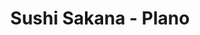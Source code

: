 ---
layout: place
title: "Sushi Sakana - Plano"
permalink: /texas/plano/sushi-sakana-plano.html
stateAbbr: TX
stateName: Texas
cityName: Plano
place_id: ChIJ1xODt2YYTIYRaFRvjiHv_cE
photos:
  - name: >-
      places/ChIJ1xODt2YYTIYRaFRvjiHv_cE/photos/AeeoHcJb4l5xu7okZAcoN6cEpYUIz74PE6JIuzSBwUPkcu4o3TV3XVSrUXp2FGPpsZj0wqc5oP17oUAIzxHFgFJ8KJiuSKtyL6Ylo9ss3NaFfEfdDCWp5fApELPkiqmnPEFVhvTvFhT3InEekSVjrJtJQcW4ZM0hsd71fo4kwRPf30k45mcCIqSAd0kotahiTUR0kQzbyzTDiBqWWsg17SRBytlMJbusC05Je9BVg8cVRB_65QRb6X7JOmUVMU9_M_42qPSihqPldMpqCvrWtYvXZkujt8AVhzThGL6jaYQo2D2bvA
    widthPx: 4032
    heightPx: 3024
    authorAttributions:
      - displayName: Sushi Sakana - Plano
        uri: https://maps.google.com/maps/contrib/105361488304189208419
        photoUri: >-
          https://lh3.googleusercontent.com/a-/ALV-UjW-Q22YDJw6Lh2yaQ3KOILyucatC0ugb6EPnBdxh_2T6SqFG0E=s100-p-k-no-mo
    flagContentUri: >-
      https://www.google.com/local/imagery/report/?cb_client=maps_api_places.places_api&image_key=!1e10!2sAF1QipP0rZNu9T46QzsEq9KeuZoLiONBqXC2Jq1XPGlu&hl=en-US
    googleMapsUri: >-
      https://www.google.com/maps/place//data=!3m4!1e2!3m2!1sAF1QipP0rZNu9T46QzsEq9KeuZoLiONBqXC2Jq1XPGlu!2e10!4m2!3m1!1s0x864c1866b78313d7:0xc1fdef218e6f5468
  - name: >-
      places/ChIJ1xODt2YYTIYRaFRvjiHv_cE/photos/AeeoHcJuGHaaUoyinf_1P5BiZUi-6AjDVAeoHIne6jYTT7I0KhT0Q52o21nDdMPKYWh2b5lBEhoaG88atnz8NrmFuS_5H2a1k1iZSgFWXV0h9QSHspt4RhutesmfyQ2oivPRlAhNg737-4WmUm8wPI6i0l7sVx1CCMMeVUcQVglHN2cr-lKoEL7F1zWF0Ei8PgnlURg1PKoRgYM5gAXFq_746LFyQUGfK3C6t_-ILouUxkB3dtt4IrLpOVhMYWBqvC6igEOF86wO5nEB5BxWyy6IybWk1MAIAssyT_SeZ4Xx8Jm5KiwrlmkLcnPkRgfgF7RCBqHbH5-tvo6nfTs9IOFxegVjM0sFVNq16rUC_UXXjv7REXXUecAClqWmSJ76YIPGER-z0s6jG2dsces7_DOPxqiQE4tskt9seGVNCI0LIATB-OXH
    widthPx: 4800
    heightPx: 3600
    authorAttributions:
      - displayName: Cammy S
        uri: https://maps.google.com/maps/contrib/101462883022424607577
        photoUri: >-
          https://lh3.googleusercontent.com/a-/ALV-UjX6bNRwxEjrFplRbxhlqpRfWGdbAg3TovHopyB6SQAwaHwVzm99UQ=s100-p-k-no-mo
    flagContentUri: >-
      https://www.google.com/local/imagery/report/?cb_client=maps_api_places.places_api&image_key=!1e10!2sCIHM0ogKEICAgMCIv8qSnAE&hl=en-US
    googleMapsUri: >-
      https://www.google.com/maps/place//data=!3m4!1e2!3m2!1sCIHM0ogKEICAgMCIv8qSnAE!2e10!4m2!3m1!1s0x864c1866b78313d7:0xc1fdef218e6f5468
  - name: >-
      places/ChIJ1xODt2YYTIYRaFRvjiHv_cE/photos/AeeoHcIMEBr9VCkRa9a__yAKB517PUJJ1aoiPvYanhNpyDrXQ8LIJuOpCpHMFoZk60Dq_rXpZXbCXsTV0otkcVYQNJdw9arFNRRCGEDIBaRUDnfvTqE4xPxqUg6vdymQfdbcFaWc_op2h5NXZ9Zc-JB5K_VMrm0F88A8vhll8XS9iCY6ni5z7wwp67Uu0psArZi9zp0F9sl7GglNFo46AZ6Cg6cQhKQ3neL5-0eqo3e5cD2z3RXbLXM_xdBCZ2gel0IhrnEk3eV3yxc4JFP6dKJpQpPYvSnIE4eVPFf3jviWD9kmpQ
    widthPx: 3264
    heightPx: 2448
    authorAttributions:
      - displayName: Sushi Sakana - Plano
        uri: https://maps.google.com/maps/contrib/105361488304189208419
        photoUri: >-
          https://lh3.googleusercontent.com/a-/ALV-UjW-Q22YDJw6Lh2yaQ3KOILyucatC0ugb6EPnBdxh_2T6SqFG0E=s100-p-k-no-mo
    flagContentUri: >-
      https://www.google.com/local/imagery/report/?cb_client=maps_api_places.places_api&image_key=!1e10!2sAF1QipOQlfYKEbSQEtfzSZR4YKMb4EZXHSgr_ArHv3N1&hl=en-US
    googleMapsUri: >-
      https://www.google.com/maps/place//data=!3m4!1e2!3m2!1sAF1QipOQlfYKEbSQEtfzSZR4YKMb4EZXHSgr_ArHv3N1!2e10!4m2!3m1!1s0x864c1866b78313d7:0xc1fdef218e6f5468
  - name: >-
      places/ChIJ1xODt2YYTIYRaFRvjiHv_cE/photos/AeeoHcI_6RJCqLm7wtDVybfGhfXX5-ymlu1IFefDPjpLQd-WZxzsgYXles588QbA11gfapdlFhGWVcmkyNXpmF1jMARjH0j64HSIXYekcj8D2bjiI13-kQCbjKsjbQCuNMUBtmA9a0x8bl4RaXlrZc-BkEZSFsOn7tgkuI9YFKbeZ1YCFJfWHwg6JfGrAoYWmRA3lNh6inEOxnmlSnnhElbOBUu4kcw9tHg7qiTtBKI6kcInbxlzJkmiaDtqDNZSQV5lje74OZcVmzKXcyoqfy1VWBKCDsDCpujVPFCwpO29HaNQjw
    widthPx: 620
    heightPx: 285
    authorAttributions:
      - displayName: Sushi Sakana - Plano
        uri: https://maps.google.com/maps/contrib/105361488304189208419
        photoUri: >-
          https://lh3.googleusercontent.com/a-/ALV-UjW-Q22YDJw6Lh2yaQ3KOILyucatC0ugb6EPnBdxh_2T6SqFG0E=s100-p-k-no-mo
    flagContentUri: >-
      https://www.google.com/local/imagery/report/?cb_client=maps_api_places.places_api&image_key=!1e10!2sAF1QipO5CTM4Lu8gIlvMZQftyvISFhDMJd2B7vvbbh2M&hl=en-US
    googleMapsUri: >-
      https://www.google.com/maps/place//data=!3m4!1e2!3m2!1sAF1QipO5CTM4Lu8gIlvMZQftyvISFhDMJd2B7vvbbh2M!2e10!4m2!3m1!1s0x864c1866b78313d7:0xc1fdef218e6f5468
  - name: >-
      places/ChIJ1xODt2YYTIYRaFRvjiHv_cE/photos/AeeoHcJ50WehF8LIcuaibLJK3QC-60IqunEGULeJbrVUqapri9NABwK3AUoEvlwtcmP6mQ3s_B_RDiziAdoMXi31WtDTAS78zsDlQZWL-__kT97TYqHLQME1Ped8ibwv5nzULPRtgipNI5xRKnE_n_71SS3NVE37y4_t56b7FRjSVKvxGLhcg1gWmAdw9ECJEGEoS64W6dmiWRRfgpZSuZStE3TKsb86ONsK8Rw2RAawk-QWjZMbTKa0cTUjcHu_c_uTPfSdGtTkcKFBRc7R1DQCRxq1wV7xlwUGIJNzCxlOaQ4LZoXUXb7whhdRY1hdJZbclagjR2o9cTWphr7xD1yg3zcLPhoDmP7Zari6XN1wvkSFjBv6j22LA4mpy1dE09zWMpMeW88cZeWXMhE-z3VdVK-_zE6MhnQmQpNqo4ZtFwM
    widthPx: 1600
    heightPx: 1200
    authorAttributions:
      - displayName: Amar Taj
        uri: https://maps.google.com/maps/contrib/104864461487994760484
        photoUri: >-
          https://lh3.googleusercontent.com/a/ACg8ocLwEphDWJ9_Ixo7s7xcChjMrHpI8KNU9iCxRdVcxYBH7QWVmck=s100-p-k-no-mo
    flagContentUri: >-
      https://www.google.com/local/imagery/report/?cb_client=maps_api_places.places_api&image_key=!1e10!2sCIHM0ogKEICAgICPm7iOHQ&hl=en-US
    googleMapsUri: >-
      https://www.google.com/maps/place//data=!3m4!1e2!3m2!1sCIHM0ogKEICAgICPm7iOHQ!2e10!4m2!3m1!1s0x864c1866b78313d7:0xc1fdef218e6f5468
  - name: >-
      places/ChIJ1xODt2YYTIYRaFRvjiHv_cE/photos/AeeoHcKE43jyHbjxADQT4LPx8YR-V4ddsQwCJ0dS8OSs8aD7k8PXEKwRiyZmoZl6jLGflw5b-2CY8afF_y1aIE-n2-VXVbprsnaCntMgAFL0WoeJtc0x4UUUryrBBPX2Qx1BsJEWMQ3cXAyFnRJ17vq9wwKtk_8iESuEYCtGNfSf1BQObm-sGsU1QvWkFI8u1ZPLsA30zGsxvZAVHILqcdBwrAk9ujfJxcapMLRKh4Iezwz_f6ZIyje-O4BLdAS9OHDaon2HPbKN0FtHJzdJNksPEAQdcb_NFkU8sxCZXN29DXEinWnwcR-PTmL9MAMeozfWhy-7zL3mHJrioftRYeArI1JLrmugG1hkMsSp0kdF87-8gekc-5HqGyMda5ueEqZwHs51-OxLJcVipQxhNKde2yPzh025lyrRo1cjyAqAncJ1PA
    widthPx: 4800
    heightPx: 3600
    authorAttributions:
      - displayName: Cammy S
        uri: https://maps.google.com/maps/contrib/101462883022424607577
        photoUri: >-
          https://lh3.googleusercontent.com/a-/ALV-UjX6bNRwxEjrFplRbxhlqpRfWGdbAg3TovHopyB6SQAwaHwVzm99UQ=s100-p-k-no-mo
    flagContentUri: >-
      https://www.google.com/local/imagery/report/?cb_client=maps_api_places.places_api&image_key=!1e10!2sCIHM0ogKEICAgMCIv8qSXA&hl=en-US
    googleMapsUri: >-
      https://www.google.com/maps/place//data=!3m4!1e2!3m2!1sCIHM0ogKEICAgMCIv8qSXA!2e10!4m2!3m1!1s0x864c1866b78313d7:0xc1fdef218e6f5468
  - name: >-
      places/ChIJ1xODt2YYTIYRaFRvjiHv_cE/photos/AeeoHcKhkdJq5-aD3xZOf8nu3BBMKnRS76DeDc2xwcMmMttn4bJEUAjMGbW_lkdZBaiKAH34cuVTOqvzC3cuXKFwPPl-ngcqM34S2MkKfc59aph8v_R6ZP1l8RIaW_KyT3ANbKV5WvM37ES05z8HG-lA8q4hDuqZcWfhXVTeOLVqRsJyIPvs30_AuzDpF4p1bsBngw0Gwz-Uka-IViGr8wg0wC3nds3MFN7ED5uR0_iW3YV2QTBrQKbChJpqfTQ_qvg6AifYXKbYLiNCsgZgbTWyYsVAoYFQWrwXwkRNVEPNdJYv20wTPjh9t6slK1SUkeeu2-zvqMkZHd6siDOBXym1PvPWVLdwAflaOJ8uH4TeofaGW9D0qKp1AmAAP2klBVx6PZQglGrlFBLp2yCN1PdpBcUn3zH9KhyBGHSY1ZHWHv8
    widthPx: 4032
    heightPx: 3024
    authorAttributions:
      - displayName: Oliver
        uri: https://maps.google.com/maps/contrib/102788824661773610217
        photoUri: >-
          https://lh3.googleusercontent.com/a-/ALV-UjUqNnFZBETpAVJVdxpGNXWgNW6NxqytO89Hl-tnD6H1NYfvelYS2Q=s100-p-k-no-mo
    flagContentUri: >-
      https://www.google.com/local/imagery/report/?cb_client=maps_api_places.places_api&image_key=!1e10!2sCIHM0ogKEICAgICJuP3nZA&hl=en-US
    googleMapsUri: >-
      https://www.google.com/maps/place//data=!3m4!1e2!3m2!1sCIHM0ogKEICAgICJuP3nZA!2e10!4m2!3m1!1s0x864c1866b78313d7:0xc1fdef218e6f5468
  - name: >-
      places/ChIJ1xODt2YYTIYRaFRvjiHv_cE/photos/AeeoHcIC3tPvhqndnf-wtEJh15MsfIIsQEAJxK5CeDzfiQrAyQlXK6hIWBnB9wuo-LskWUAfRpGut52dM9cyYjcv1WtfPPIX8Cg4C2-y9q27IXUevuOKqqjFdmuj7ptBCNdHX4URgHYTz6N6pRphZ4Vn7dAfoW4pAoduPgeOQbnBQ_5xvyH5gDSN7CJWaj31BP4LTjKx9z0XUgLE6-kZUhPgPUX7AMoUtjhzk6kFnRfpZ1-k01AkymKIU8z4HvXp5bhDgHohXbgFclir7zuZt0PYLxmPgn1CzQI4gcuiibF0hjbwA1aJ0L6yf1P45XTrzJZdnLWCPV9DeMzz1UFL6QZ3bojXdPw2XiWAl8uWuOjUwpEPUZaBCPSaKgVMaGMDhEnabd7L5Bcl-178lJRTgBvHEOy5tFp4hOVz-vYAjnZKJp_JxG2C
    widthPx: 1600
    heightPx: 1200
    authorAttributions:
      - displayName: Amar Taj
        uri: https://maps.google.com/maps/contrib/104864461487994760484
        photoUri: >-
          https://lh3.googleusercontent.com/a/ACg8ocLwEphDWJ9_Ixo7s7xcChjMrHpI8KNU9iCxRdVcxYBH7QWVmck=s100-p-k-no-mo
    flagContentUri: >-
      https://www.google.com/local/imagery/report/?cb_client=maps_api_places.places_api&image_key=!1e10!2sCIHM0ogKEICAgICPm7iOnQE&hl=en-US
    googleMapsUri: >-
      https://www.google.com/maps/place//data=!3m4!1e2!3m2!1sCIHM0ogKEICAgICPm7iOnQE!2e10!4m2!3m1!1s0x864c1866b78313d7:0xc1fdef218e6f5468
  - name: >-
      places/ChIJ1xODt2YYTIYRaFRvjiHv_cE/photos/AeeoHcKx-dJfmb-GYcKrE0qolTb9NzZJx0riPCy8O9fxTULNTXoMNO7Yiae6QFmeBdWeJZKzHi13tM1SlPQwsQdn5QvlypSAha3vyJaTwR24ojBpy2zGFBG_VObw48j20r1Givyi5KlBBZQqd-g7RGWqr5_Fuu2zBg-tHjzg7ZtwcFPMEA3Sh3I7pVwvDy5CMtDat0fB6iD5hyJ29j9Hcah7VGJuP696ei1Q9wlHL3wThPbShHnGbPI147X5M5Wavi_oZusWmixlh2He_CCReQtMxq18inGn7P9HG5HqxS4DUCpyeU9M7AIjf33MtGahrgkhWOfuxXhqBnV4qgYiEgmBmxWtaxw272v-2jsvEFN-kRxOYcMjZpSnYLefX2QlPWAu7tHXc0ev_jg3nOowGo6ozypl0QKOZ_vgbO7sXZrIvWz5xw
    widthPx: 4032
    heightPx: 3024
    authorAttributions:
      - displayName: Mark Zheng
        uri: https://maps.google.com/maps/contrib/109602846199295919124
        photoUri: >-
          https://lh3.googleusercontent.com/a-/ALV-UjWPDczzViAi9tV4MmjBhynuosqL_O_v407_kz6s9ADzO5xvYJKr=s100-p-k-no-mo
    flagContentUri: >-
      https://www.google.com/local/imagery/report/?cb_client=maps_api_places.places_api&image_key=!1e10!2sCIHM0ogKEICAgICB8tmJBQ&hl=en-US
    googleMapsUri: >-
      https://www.google.com/maps/place//data=!3m4!1e2!3m2!1sCIHM0ogKEICAgICB8tmJBQ!2e10!4m2!3m1!1s0x864c1866b78313d7:0xc1fdef218e6f5468
  - name: >-
      places/ChIJ1xODt2YYTIYRaFRvjiHv_cE/photos/AeeoHcJR2hVHPAoSWchBBLLUdUplCEPTlPwyOgAEa8d_AFLt_GNhrPHGiUiiQpE38pdwzBbYCzUZBzLtpVKh2bdwn1Xv5U5Id2qTHJIpUmqsyX8CPCxQnr0H7N950sfAqb4LmFTe7jGITBN-CgTV_8NbZuabMBfo-SY25bS7PYkmewODl0mVN7BVpBo5xYtmkf2og24ECi0k3Z-JJSLcbvJiVdOxrxErLMgy0V7LfwlXlvngIUcEktTl0pAzZWrJpbspq0zEeJTYrEFINq57ytZ-mhWxZjx1EZO-Gejudulfzf8l1LY-jaTxj6IRQjdFoF2b9utKFkbdsDRw3hLN31X-h8iluzE9m4_N5IHPvEmPjqwxOvN656_Wiq7RHVL6QY_bVsVYFo44Iy9zn0u-pI2QXlK2IcNaEhGrxDCVjODknJo23g
    widthPx: 4080
    heightPx: 3072
    authorAttributions:
      - displayName: Nana C
        uri: https://maps.google.com/maps/contrib/116006351700652940589
        photoUri: >-
          https://lh3.googleusercontent.com/a-/ALV-UjVp8IOAG093zg0vb38CYSQql_8RWElpNSPpIg3hg4pdEPau_2ZE=s100-p-k-no-mo
    flagContentUri: >-
      https://www.google.com/local/imagery/report/?cb_client=maps_api_places.places_api&image_key=!1e10!2sCIHM0ogKEICAgMDgvbmHMQ&hl=en-US
    googleMapsUri: >-
      https://www.google.com/maps/place//data=!3m4!1e2!3m2!1sCIHM0ogKEICAgMDgvbmHMQ!2e10!4m2!3m1!1s0x864c1866b78313d7:0xc1fdef218e6f5468
address: '3000 Custer Rd #110, Plano, TX 75075, USA'
street: '3000 Custer Rd #110'
city: Plano
state: TX
zip: '75075'
country: USA
neighborhood: null
latitude: '33.040424'
longitude: '-96.732012'
accessibility_options:
  wheelchairAccessibleParking: true
  wheelchairAccessibleEntrance: true
  wheelchairAccessibleRestroom: true
  wheelchairAccessibleSeating: true
business_status: OPERATIONAL
name: Sushi Sakana - Plano
google_maps_links:
  directionsUri: >-
    https://www.google.com/maps/dir//''/data=!4m7!4m6!1m1!4e2!1m2!1m1!1s0x864c1866b78313d7:0xc1fdef218e6f5468!3e0
  placeUri: https://maps.google.com/?cid=13978591745830507624
  writeAReviewUri: >-
    https://www.google.com/maps/place//data=!4m3!3m2!1s0x864c1866b78313d7:0xc1fdef218e6f5468!12e1
  reviewsUri: >-
    https://www.google.com/maps/place//data=!4m4!3m3!1s0x864c1866b78313d7:0xc1fdef218e6f5468!9m1!1b1
  photosUri: >-
    https://www.google.com/maps/place//data=!4m3!3m2!1s0x864c1866b78313d7:0xc1fdef218e6f5468!10e5
primary_type: Sushi Restaurant
opening_hours:
  regular: null
  current: null
secondary_opening_hours:
  regular:
    weekdayDescriptions: null
    type: null
  current:
    weekdayDescriptions: null
    type: null
phone: null
price_level: null
price_range: null
rating: null
rating_count: 0
website: null
description: null
reviews: null
parking_options: null
payment_options: null
allow_dogs: null
curbside_pickup: null
delivery: null
dine_in: null
good_for_children: null
good_for_groups: null
good_for_sports: null
live_music: null
menu_for_children: null
outdoor_seating: null
reservable: null
restroom: null
serves_beer: null
serves_breakfast: null
serves_brunch: null
serves_cocktails: null
serves_coffee: null
serves_dinner: null
serves_dessert: null
serves_lunch: null
serves_vegetarian_food: null
serves_wine: null
takeout: null

---